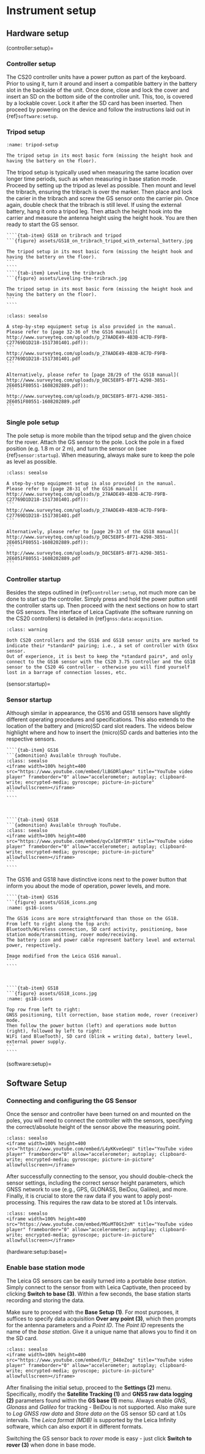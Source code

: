 # Instrument setup

## Hardware setup

(controller:setup)=
### Controller setup

The CS20 controller units have a power putton as part of the keyboard.
Prior to using it, turn it around and insert a compatible battery in the battery slot in the backside of the unit.
Once done, close and lock the cover and insert an SD on the bottom side of the controller unit.
This, too, is covered by a lockable cover.
Lock it after the SD card has been inserted.
Then proceed by powering on the device and follow the instructions laid out in {ref}`software:setup`. 

### Tripod setup

```{figure} assets/tripod-setup_full-01.png
:name: tripod-setup

The tripod setup in its most basic form (missing the height hook and having the battery on the floor).
```

The tripod setup is typically used when measuring the same location over longer time periods, such as when measuring in base station mode.
Proceed by setting up the tripod as level as possible.
Then mount and level the tribrach, ensuring the tribrach is over the marker.
Then place and lock the carier in the tribrach and screw the GS sensor onto the carrier pin.
Once again, double check that the tribrach is still level.
If using the external battery, hang it onto a tripod leg.
Then attach the height hook into the carrier and measure the antenna height using the height hook.
You are then ready to start the GS sensor.

`````{tab-set}
````{tab-item} GS18 on tribrach and tripod
```{figure} assets/GS18_on_tribrach_tripod_with_external_battery.jpg

The tripod setup in its most basic form (missing the height hook and having the battery on the floor).
```
````
````{tab-item} Leveling the tribrach
```{figure} assets/Leveling-the-tribrach.jpg

The tripod setup in its most basic form (missing the height hook and having the battery on the floor).
```
````
`````

````{admonition} Step-by-step in the manual
:class: seealso

A step-by-step equipment setup is also provided in the manual.
Please refer to [page 32-36 of the GS16 manual](
http://www.surveyteq.com/uploads/p_27AADE49-4B3B-AC7D-F9FB-C27769D1D218-1517301401.pdf)):
```
http://www.surveyteq.com/uploads/p_27AADE49-4B3B-AC7D-F9FB-C27769D1D218-1517301401.pdf
```

Alternatively, please refer to [page 28/29 of the GS18 manual](
http://www.surveyteq.com/uploads/p_D8C5E8F5-8F71-A298-3851-2E6051F80551-1608202889.pdf)):
```
http://www.surveyteq.com/uploads/p_D8C5E8F5-8F71-A298-3851-2E6051F80551-1608202889.pdf
```
````

### Single pole setup

The pole setup is more mobile than the tripod setup and the given choice for the rover.
Attach the GS sensor to the pole.
Lock the pole in a fixed position (e.g. 1.8 m or 2 m), and turn the sensor on (see {ref}`sensor:startup`).
When measuring, always make sure to keep the pole as level as possible.

````{admonition} Step-by-step in the manual
:class: seealso

A step-by-step equipment setup is also provided in the manual.
Please refer to [page 28-31 of the GS16 manual](
http://www.surveyteq.com/uploads/p_27AADE49-4B3B-AC7D-F9FB-C27769D1D218-1517301401.pdf)):
```
http://www.surveyteq.com/uploads/p_27AADE49-4B3B-AC7D-F9FB-C27769D1D218-1517301401.pdf
```

Alternatively, please refer to [page 29-33 of the GS18 manual](
http://www.surveyteq.com/uploads/p_D8C5E8F5-8F71-A298-3851-2E6051F80551-1608202889.pdf)):
```
http://www.surveyteq.com/uploads/p_D8C5E8F5-8F71-A298-3851-2E6051F80551-1608202889.pdf
```
````


### Controller startup

Besides the steps outlined in {ref}`controller:setup`, not much more can be done to start up the controller.
Simply press and hold the power putton until the controller starts up.
Then proceed with the next sections on how to start the GS sensors.
The interface of Leica Captivate (the software running on the CS20 controllers) is detailed in {ref}`gnss:data:acqusition`.

```{admonition} Do not cross-pair the controllers to the sensors
:class: warning

Both CS20 controllers and the GS16 and GS18 sensor units are marked to indicate their *standard* pairing; i.e., a set of controller with GSxx sensor.
Out of experience, it is best to keep the *standard pairs*, and only connect to the GS16 sensor with the CS20 3.75 controller and the GS18 sensor to the CS20 4G controller - otherwise you will find yourself lost in a barrage of connection losses, etc.

```

(sensor:startup)=
### Sensor startup

Although similar in appearance, the GS16 and GS18 sensors have slightly different operating procedures and specifications.
This also extends to the location of the battery and (micro)SD card slot readers.
The videos below highlight where and how to insert the (micro)SD cards and batteries into the respective sensors.

`````{tab-set}
````{tab-item} GS16
```{admonition} Available through YouTube.
:class: seealso
<iframe width=100% height=400 src="https://www.youtube.com/embed/lLBGDRlqAeo" title="YouTube video player" frameborder="0" allow="accelerometer; autoplay; clipboard-write; encrypted-media; gyroscope; picture-in-picture" allowfullscreen></iframe>
```
````



````{tab-item} GS18
```{admonition} Available through YouTube.
:class: seealso
<iframe width=100% height=400 src="https://www.youtube.com/embed/qvCxlDFYRT4" title="YouTube video player" frameborder="0" allow="accelerometer; autoplay; clipboard-write; encrypted-media; gyroscope; picture-in-picture" allowfullscreen></iframe>
```
````
`````

The GS16 and GS18 have distinctive icons next to the power button that inform you about the mode of operation, power levels, and more.

`````{tab-set}
````{tab-item} GS16
```{figure} assets/GS16_icons.png
:name: gs16-icons

The GS16 icons are more straightforward than those on the GS18.
From left to right along the top arch:
Bluetooth/Wireless connection, SD card activity, positioning, base station mode/transmitting, rover mode/receiving.
The battery icon and power cable represent battery level and external power, respectively.

Image modified from the Leica GS16 manual.
```
````



````{tab-item} GS18
```{figure} assets/GS18_icons.jpg
:name: gs18-icons

Top row from left to right:
GNSS positioning, tilt correction, base station mode, rover (receiver) mode.
Then follow the power button (left) and operations mode button (right), followed by left to right:
WiFi (and BlueTooth), SD card (blink = writing data), battery level, external power supply.
```
````
`````

(software:setup)=
## Software Setup

### Connecting and configuring the GS Sensor

Once the sensor and controller have been turned on and mounted on the poles, you will need to connect the controller with the sensors, specifying the correct/absolute height of the sensor above the measuring point.

```{admonition} Available through YouTube.
:class: seealso
<iframe width=100% height=400 src="https://www.youtube.com/embed/L4yKKveGeqU" title="YouTube video player" frameborder="0" allow="accelerometer; autoplay; clipboard-write; encrypted-media; gyroscope; picture-in-picture" allowfullscreen></iframe>
```

After successfully connecting to the sensor, you should double-check the sensor settings, including the correct sensor height parameters, which GNSS network to use (e.g., GPS, GLONASS, BeiDou, Galileo), and more.
Finally, it is crucial to store the raw data if you want to apply post-processing.
This requires the raw data to be stored at 1.0s intervals.

```{admonition} Available through YouTube.
:class: seealso
<iframe width=100% height=400 src="https://www.youtube.com/embed/MGuMT0Gt2nM" title="YouTube video player" frameborder="0" allow="accelerometer; autoplay; clipboard-write; encrypted-media; gyroscope; picture-in-picture" allowfullscreen></iframe>
```

(hardware:setup:base)=
### Enable base station mode

The Leica GS sensors can be easily turned into a portable *base station*.
Simply connect to the sensor from with Leica Captivate, then proceed by clicking **Switch to base (3)**.
Within a few seconds, the base station starts recording and storing the data.

Make sure to proceed with the **Base Setup (1)**.
For most purposes, it suffices to specify data acquisition **Over any point (3)**, which then prompts for the antenna parameters and a *Point ID*.
The *Point ID* represents the name of the *base station*.
Give it a unique name that allows you to find it on the SD card.

```{admonition} Available through YouTube.
:class: seealso
<iframe width=100% height=400 src="https://www.youtube.com/embed/FLr_D48eZog" title="YouTube video player" frameborder="0" allow="accelerometer; autoplay; clipboard-write; encrypted-media; gyroscope; picture-in-picture" allowfullscreen></iframe>
```

After finalising the initial setup, proceed to the **Settings (2)** menu.
Specifically, modify the **Satellite Tracking (1)** and **GNSS raw data logging (2)** parameters found within the **GS base (1)** menu.
Always enable *GNS*, *Glonass* and *Galileo* for tracking - BeiDou is not supported.
Also make sure to *Log GNSS raw data* and *Store data on* the GS sensor SD card at 1.0s intervals.
The *Leica format (MDB)* is supported by the Leica Infinity software, which can also export it in different formats.

Switching the GS sensor back to *rover* mode is easy - just click **Switch to rover (3)** when done in base mode.
